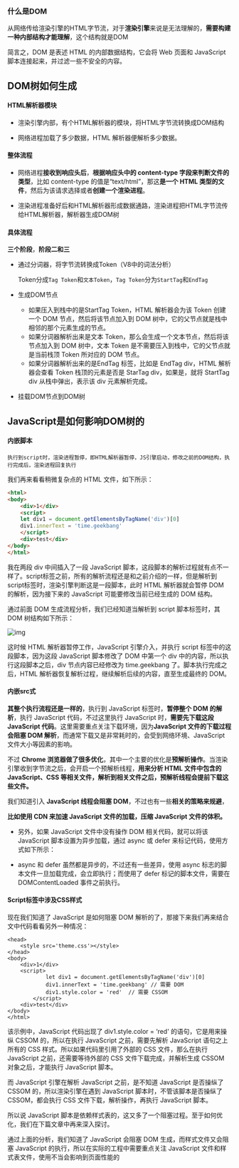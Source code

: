 ### 什么是DOM

从网络传给渲染引擎的HTML字节流，对于**渲染引擎**来说是无法理解的，**需要构建一种内部结构才能理解**，这个结构就是DOM

简言之，DOM 是表述 HTML 的内部数据结构，它会将 Web 页面和 JavaScript 脚本连接起来，并过滤一些不安全的内容。

## DOM树如何生成

#### HTML解析器模块

* 渲染引擎内部，有个HTML解析器的模块，将HTML字节流转换成DOM结构

* 网络进程加载了多少数据，HTML 解析器便解析多少数据。

#### 整体流程

* 网络进程**接收到响应头后**，**根据响应头中的 content-type 字段来判断文件的类型**，比如 content-type 的值是“text/html”，那这**是一个 HTML 类型的文件**，然后为该请求选择或者**创建一个渲染进程**。

* 渲染进程准备好后和HTML解析器形成数据通路，渲染进程把HTML字节流传给HTML解析器，解析器生成DOM树

#### 具体流程

**三个阶段**，**阶段二和三**

* 通过分词器，将字节流转换成Token（V8中的词法分析）

  Token分成`Tag Token`和`文本Token`，`Tag Token`分为`StartTag`和`EndTag`

* 生成DOM节点

  - 如果压入到栈中的是StartTag Token，HTML 解析器会为该 Token 创建一个 DOM 节点，然后将该节点加入到 DOM 树中，它的父节点就是栈中相邻的那个元素生成的节点。
  - 如果分词器解析出来是文本 Token，那么会生成一个文本节点，然后将该节点加入到 DOM 树中，文本 Token 是不需要压入到栈中，它的父节点就是当前栈顶 Token 所对应的 DOM 节点。
  - 如果分词器解析出来的是EndTag 标签，比如是 EndTag div，HTML 解析器会查看 Token 栈顶的元素是否是 StarTag div，如果是，就将 StartTag div 从栈中弹出，表示该 div 元素解析完成。

* 挂载DOM节点到DOM树

## JavaScript是如何影响DOM树的

#### 内嵌脚本

`执行到script时，渲染进程暂停，即HTML解析器暂停，JS引擎启动，修改之前的DOM结构，执行完成后，渲染进程回复执行`

我们再来看看稍微复杂点的 HTML 文件，如下所示：

```html
<html>
<body>
    <div>1</div>
    <script>
    let div1 = document.getElementsByTagName('div')[0]
    div1.innerText = 'time.geekbang'
    </script>
    <div>test</div>
</body>
</html>
```

我在两段 div 中间插入了一段 JavaScript 脚本，这段脚本的解析过程就有点不一样了。script标签之前，所有的解析流程还是和之前介绍的一样，但是解析到script标签时，渲染引擎判断这是一段脚本，此时 HTML 解析器就会暂停 DOM 的解析，因为接下来的 JavaScript 可能要修改当前已经生成的 DOM 结构。

通过前面 DOM 生成流程分析，我们已经知道当解析到 script 脚本标签时，其 DOM 树结构如下所示：

![img](http://blog.poetries.top/img-repo/2019/11/64.png)

这时候 HTML 解析器暂停工作，JavaScript 引擎介入，并执行 script 标签中的这段脚本，因为这段 JavaScript 脚本修改了 DOM 中第一个 div 中的内容，所以执行这段脚本之后，div 节点内容已经修改为 time.geekbang 了。脚本执行完成之后，HTML 解析器恢复解析过程，继续解析后续的内容，直至生成最终的 DOM。

#### 内嵌src式

**其整个执行流程还是一样的**，执行到 JavaScript 标签时，**暂停整个 DOM 的解析**，执行 JavaScript 代码，不过这里执行 JavaScript 时，**需要先下载这段 JavaScript 代码**。这里需要重点关注下载环境，因为**JavaScript 文件的下载过程会阻塞 DOM 解析**，而通常下载又是非常耗时的，会受到网络环境、JavaScript 文件大小等因素的影响。

不过 **Chrome 浏览器做了很多优化**，其中一个主要的优化是**预解析操作**。当渲染引擎收到字节流之后，会开启一个预解析线程，**用来分析 HTML 文件中包含的 JavaScript、CSS 等相关文件，解析到相关文件之后，预解析线程会提前下载这些文件。**

我们知道引入 **JavaScript 线程会阻塞 DOM**，不过也有一些**相关的策略来规避**，

**比如使用 CDN 来加速 JavaScript 文件的加载，压缩 JavaScript 文件的体积。**

* 另外，如果 JavaScript 文件中没有操作 DOM 相关代码，就可以将该 JavaScript 脚本设置为异步加载，通过 async 或 defer 来标记代码，使用方式如下所示：

* async 和 defer 虽然都是异步的，不过还有一些差异，使用 async 标志的脚本文件一旦加载完成，会立即执行；而使用了 defer 标记的脚本文件，需要在 DOMContentLoaded 事件之前执行。

#### Script标签中涉及CSS样式

现在我们知道了 JavaScript 是如何阻塞 DOM 解析的了，那接下来我们再来结合文中代码看看另外一种情况：

```text
<head>
    <style src='theme.css'></style>
</head>
<body>
    <div>1</div>
    <script>
            let div1 = document.getElementsByTagName('div')[0]
            div1.innerText = 'time.geekbang' // 需要 DOM
            div1.style.color = 'red'  // 需要 CSSOM
        </script>
    <div>test</div>
</body>
</html>
```

该示例中，JavaScript 代码出现了 div1.style.color = ‘red' 的语句，它是用来操纵 CSSOM 的，所以在执行 JavaScript 之前，需要先解析 JavaScript 语句之上所有的 CSS 样式。所以如果代码里引用了外部的 CSS 文件，那么在执行 JavaScript 之前，还需要等待外部的 CSS 文件下载完成，并解析生成 CSSOM 对象之后，才能执行 JavaScript 脚本。

而 JavaScript 引擎在解析 JavaScript 之前，是不知道 JavaScript 是否操纵了 CSSOM 的，所以渲染引擎在遇到 JavaScript 脚本时，不管该脚本是否操纵了 CSSOM，都会执行 CSS 文件下载，解析操作，再执行 JavaScript 脚本。

所以说 JavaScript 脚本是依赖样式表的，这又多了一个阻塞过程。至于如何优化，我们在下篇文章中再来深入探讨。

通过上面的分析，我们知道了 JavaScript 会阻塞 DOM 生成，而样式文件又会阻塞 JavaScript 的执行，所以在实际的工程中需要重点关注 JavaScript 文件和样式表文件，使用不当会影响到页面性能的